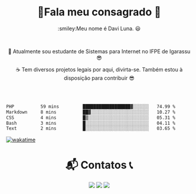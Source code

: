  

 
 <h1 align='center'> 🤙Fala meu consagrado 🙂</h1>
 
 <p align = "center">:smiley:Meu nome é Davi Luna. 😃</p>
<br/>
 <p align="center">📖 Atualmente sou estudante de Sistemas para Internet no IFPE de Igarassu 😎 </p>

 <p align = "center">☕ Tem diversos projetos legais por aqui, divirta-se. Também estou à disposição para contribuir 😎</p></br>

  <br>
<!--START_SECTION:waka-->

```txt
PHP          59 mins         ██████████████████▓░░░░░░   74.99 %
Markdown     8 mins          ██▓░░░░░░░░░░░░░░░░░░░░░░   10.27 %
CSS          4 mins          █▒░░░░░░░░░░░░░░░░░░░░░░░   05.31 %
Bash         3 mins          █░░░░░░░░░░░░░░░░░░░░░░░░   04.11 %
Text         2 mins          █░░░░░░░░░░░░░░░░░░░░░░░░   03.65 %
```

<!--END_SECTION:waka-->
 [![wakatime](https://wakatime.com/badge/user/13fc2f27-8441-4b3a-9ee3-5b6e9fe541a9.svg)](https://wakatime.com/@13fc2f27-8441-4b3a-9ee3-5b6e9fe541a9)
 
  <h1 align="center">📬 Contatos 📞</h1>
   

  <div align="center">
  <a href="https://www.instagram.com/sdavi738/" target="_blank"><img src="https://img.shields.io/badge/-Instagram-%23E4405F?style=for-the-badge&logo=instagram&logoColor=white" target="_blank"></a>
  <a href = "mailto: Sdavi738@gmail.com"><img src="https://img.shields.io/badge/Gmail-D14836?style=for-the-badge&logo=gmail&logoColor=white" target="_blank"></a>
  <a href="https://www.linkedin.com/in/davi-luna" target="_blank"><img src="https://img.shields.io/badge/-LinkedIn-%230077B5?style=for-the-badge&logo=linkedin&logoColor=white" target="_blank"></a>  
  </div>


